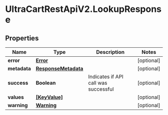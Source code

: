 # UltraCartRestApiV2.LookupResponse

## Properties

Name | Type | Description | Notes
------------ | ------------- | ------------- | -------------
**error** | [**Error**](Error.md) |  | [optional] 
**metadata** | [**ResponseMetadata**](ResponseMetadata.md) |  | [optional] 
**success** | **Boolean** | Indicates if API call was successful | [optional] 
**values** | [**[KeyValue]**](KeyValue.md) |  | [optional] 
**warning** | [**Warning**](Warning.md) |  | [optional] 


